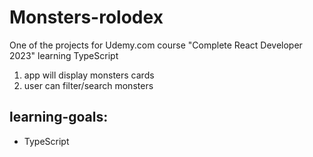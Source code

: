 # Monsters-rolodex
One of the projects for Udemy.com course "Complete React Developer 2023" 
learning TypeScript

1. app will display monsters cards
2. user can filter/search monsters

## learning-goals: 
- TypeScript
